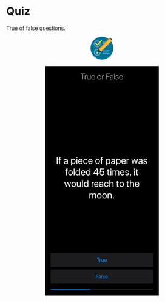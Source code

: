 # Quiz
True of false questions.

<p align="center">
  <img width="60" height="auto" style="border-radius: 20%;" src="Quiz/Assets.xcassets/AppIcon.appiconset/1024.png">
</p>

<p align="center">
  <img width="300" height="auto" src="screenShot.jpeg">
</p>
